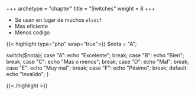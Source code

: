 +++
archetype = "chapter"
title = "Switches"
weight = 8
+++

- Se usan en lugar de muchos `elseif`
- Mas eficiente
- Menos codigo

{{< highlight  type="php" wrap="true">}}
$nota = "A";

switch($nota){
    case "A":
        echo "Excelente";
        break;
    case "B":
        echo "Bien";
        break;
    case "C":
        echo "Mas o menos";
        break;
    case "D":
        echo "Mal";
        break;
    case "E":
        echo "Muy mal";
        break;
    case "F":
        echo "Pésimo";
        break;
    default:
        echo "Invalido";
}

{{< /highlight >}}

